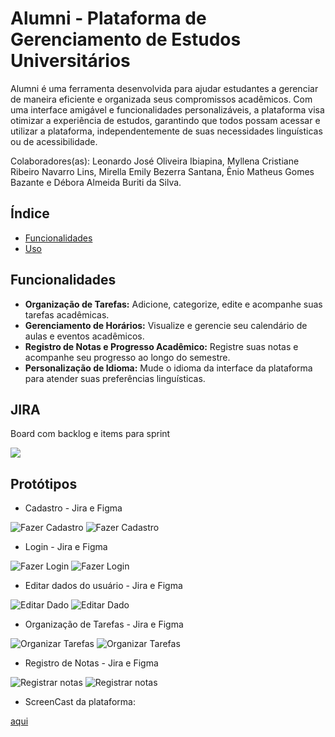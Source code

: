 

# Alumni - Plataforma de Gerenciamento de Estudos Universitários
Alumni é uma ferramenta desenvolvida para ajudar estudantes a gerenciar de maneira eficiente e organizada seus compromissos acadêmicos. Com uma interface amigável e funcionalidades personalizáveis, a plataforma visa otimizar a experiência de estudos, garantindo que todos possam acessar e utilizar a plataforma, independentemente de suas necessidades linguísticas ou de acessibilidade.

Colaboradores(as): Leonardo José Oliveira Ibiapina, Myllena Cristiane Ribeiro Navarro Lins, Mirella Emily Bezerra Santana, Ênio Matheus Gomes Bazante e Débora Almeida Buriti da Silva.

## Índice

- [Funcionalidades](#funcionalidades)
- [Uso](#uso)


## Funcionalidades

- **Organização de Tarefas:** Adicione, categorize, edite e acompanhe suas tarefas acadêmicas.
- **Gerenciamento de Horários:** Visualize e gerencie seu calendário de aulas e eventos acadêmicos.
- **Registro de Notas e Progresso Acadêmico:** Registre suas notas e acompanhe seu progresso ao longo do semestre.
- **Personalização de Idioma:** Mude o idioma da interface da plataforma para atender suas preferências linguísticas.

## JIRA

Board com backlog e items para sprint

![](/imgs/jira.png)

## Protótipos

- Cadastro - Jira e Figma

![Fazer Cadastro](/imgs/Fazer%20Cadastro.png)
![Fazer Cadastro](/imgs/Fazer%20Cadastro%20-%20Figma.png)

- Login - Jira e Figma

![Fazer Login](/imgs/Fazer%20Login.png)
![Fazer Login](/imgs/Fazer%20Login%20-%20figma.png)

- Editar dados do usuário - Jira e Figma

![Editar Dado](/imgs/Editar%20Dados.png)
![Editar Dado](/imgs/Editar%20Dados%20-%20Figma.png)

- Organização de Tarefas - Jira e Figma

![Organizar Tarefas](/imgs/Organizar%20Tarefas.png)
![Organizar Tarefas](/imgs/Organizar%20Tarefas%20-%20Figma.png)

- Registro de Notas - Jira e Figma

![Registrar notas](/imgs/Registrar%20notas.png)
![Registrar notas](/imgs/Registrar%20notas%20-%20Figma.png)

- ScreenCast da plataforma:

[aqui](imgs/Vídeo.mp4)
